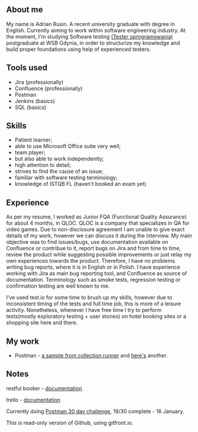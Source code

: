 ## About me

My name is Adrian Rusin. A recent university graduate with degree in English. Currently aiming to work within software engineering industry. At the moment, I'm studying Software testing [(Tester oprogramowania)](https://web.archive.org/web/20221220104904/https://www.wsb.pl/gdynia/studia-i-szkolenia/studia-podyplomowe/kierunki/tester-oprogramowania) postgraduate at WSB Gdynia, in order to structurize my knowledge and build proper foundations using help of experienced testers. 

## Tools used

* Jira (professionally)
* Confluence (professionally)
* Postman
* Jenkins (basics)
* SQL (basics)

## Skills

* Patient learner;
* able to use Microsoft Office suite very well;
* team player;
* but also able to work independently;
* high attention to detail;
* strives to find the cause of an issue;
* familiar with software testing terminology;
* knowledge of ISTQB FL (haven't booked an exam yet)

## Experience

As per my resume, I worked as Junior FQA (Functional Quality Assurance) for about 4 months, in QLOC. QLOC is a company that specializes in QA for video games. Due to non-disclosure agreement I am unable to give exact details of my work, however we can discuss it during the interview. My main objective was to find issues/bugs, use documentation available on Confluence or contribue to it, report bugs on Jira and from time to time, review the product while suggesting possible improvements or just relay my own experiences towards the product.
Therefore, I have no problems writing bug reports, where it is in English or in Polish. I have experience working with Jira as main bug reporting tool, and Confluence as source of documentation. Terminology such as smoke tests, regression testing or confirmation testing are well known to me.  

I've used test.io for some time to brush up my skills, however due to inconsistent timing of the tests and full time job, this is more of a leisure activity. Nonetheless, whenever I have free time I try to perform tests(mostly exploratory testing + user stories) on hotel booking sites or a shopping site here and there. 

## My work

* Postman - [a sample from collection runner](https://i.imgur.com/i2ZlYoF.png) and [here's](https://i.imgur.com/k3Db6Bp.png) another.

## Notes

restful booker - [documentation](https://restful-booker.herokuapp.com/apidoc/index.html)

trello - [documentation](https://developer.atlassian.com/cloud/trello/rest/api-group-actions/)

Currently doing [Postman 30 day challenge](https://www.postman.com/postman/workspace/30-days-of-postman-for-developers/overview), 19/30 complete - 16 January. 

This is read-only version of Github, using gitfront.io. 
